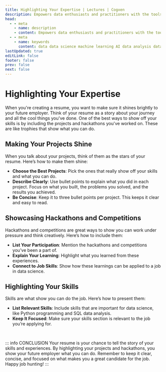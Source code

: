 ```yaml
---
title: Highlighting Your Expertise | Lectures | Cogxen
description: Empowers data enthusiasts and practitioners with the tools and knowledge to unlock the potential of data.
head:
  - - meta
    - name: description
    - content: Empowers data enthusiasts and practitioners with the tools and knowledge to unlock the potential of data.
  - - meta
    - name: keywords
      content: data data science machine learning AI data analysis data-driven data enthusiasts data practitioners
lastUpdated: true
editLink: false
footer: false
prev: false
next: false
---
```


# Highlighting Your Expertise

When you're creating a resume, you want to make sure it shines brightly to your future employer. Think of your resume as a story about your journey and all the cool things you've done. One of the best ways to show off your skills is by including the projects and hackathons you've worked on. These are like trophies that show what you can do.

## Making Your Projects Shine

When you talk about your projects, think of them as the stars of your resume. Here’s how to make them shine:

- **Choose the Best Projects**: Pick the ones that really show off your skills and what you can do.
- **Describe Clearly**: Use bullet points to explain what you did in each project. Focus on what you built, the problems you solved, and the results you achieved.
- **Be Concise**: Keep it to three bullet points per project. This keeps it clear and easy to read.

## Showcasing Hackathons and Competitions

Hackathons and competitions are great ways to show you can work under pressure and think creatively. Here’s how to include them:

- **List Your Participation**: Mention the hackathons and competitions you’ve been a part of.
- **Explain Your Learning**: Highlight what you learned from these experiences.
- **Connect to Job Skills**: Show how these learnings can be applied to a job in data science.

## Highlighting Your Skills

Skills are what show you can do the job. Here’s how to present them:

- **List Relevant Skills**: Include skills that are important for data science, like Python programming and SQL data analysis.
- **Keep It Focused**: Make sure your skills section is relevant to the job you’re applying for.

<br />

::: info CONCLUSION
Your resume is your chance to tell the story of your skills and experiences. By highlighting your projects and hackathons, you show your future employer what you can do. Remember to keep it clear, concise, and focused on what makes you a great candidate for the job. Happy job hunting!
:::
